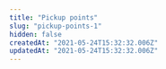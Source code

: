 ```yaml
---
title: "Pickup points"
slug: "pickup-points-1"
hidden: false
createdAt: "2021-05-24T15:32:32.006Z"
updatedAt: "2021-05-24T15:32:32.006Z"
---
```

